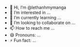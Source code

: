 - 👋 Hi, I’m @lethanhmymanga
- 👀 I’m interested in ...
- 🌱 I’m currently learning ...
- 💞️ I’m looking to collaborate on ...
- 📫 How to reach me ...
- 😄 Pronouns: ...
- ⚡ Fun fact: ...

<!---
lethanhmymanga/lethanhmymanga is a ✨ special ✨ repository because its `README.md` (this file) appears on your GitHub profile.
You can click the Preview link to take a look at your changes.
--->

